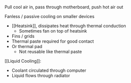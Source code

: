 
Pull cool air in, pass through motherboard, push hot air out

Fanless / passive cooling on smaller devices
- [[Heatsink]], dissipates heat through thermal conduction 
	- Sometimes fan on top of heatsink 
- Fins / grids 
- Thermal paste required for good contact 
- Or thermal pad
	- Not reusable like thermal paste

[[Liquid Cooling]]:
- Coolant circulated through computer 
- Liquid flows through radiator 


